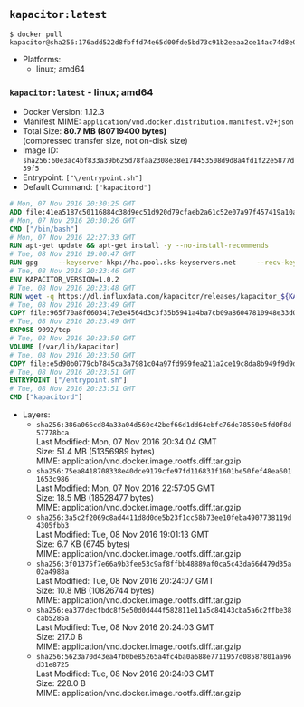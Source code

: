 ## `kapacitor:latest`

```console
$ docker pull kapacitor@sha256:176add522d8fbffd74e65d00fde5bd73c91b2eeaa2ce14ac74d8e0a9f78e3abc
```

-	Platforms:
	-	linux; amd64

### `kapacitor:latest` - linux; amd64

-	Docker Version: 1.12.3
-	Manifest MIME: `application/vnd.docker.distribution.manifest.v2+json`
-	Total Size: **80.7 MB (80719400 bytes)**  
	(compressed transfer size, not on-disk size)
-	Image ID: `sha256:60e3ac4bf833a39b625d78faa2308e38e178453508d9d8a4fd1f22e5877d39f5`
-	Entrypoint: `["\/entrypoint.sh"]`
-	Default Command: `["kapacitord"]`

```dockerfile
# Mon, 07 Nov 2016 20:30:25 GMT
ADD file:41ea5187c50116884c38d9ec51d920d79cfaeb2a61c52e07a97f457419a10a4f in / 
# Mon, 07 Nov 2016 20:30:26 GMT
CMD ["/bin/bash"]
# Mon, 07 Nov 2016 22:27:33 GMT
RUN apt-get update && apt-get install -y --no-install-recommends 		ca-certificates 		curl 		wget 	&& rm -rf /var/lib/apt/lists/*
# Tue, 08 Nov 2016 19:00:47 GMT
RUN gpg     --keyserver hkp://ha.pool.sks-keyservers.net     --recv-keys 05CE15085FC09D18E99EFB22684A14CF2582E0C5
# Tue, 08 Nov 2016 20:23:46 GMT
ENV KAPACITOR_VERSION=1.0.2
# Tue, 08 Nov 2016 20:23:48 GMT
RUN wget -q https://dl.influxdata.com/kapacitor/releases/kapacitor_${KAPACITOR_VERSION}_amd64.deb.asc &&     wget -q https://dl.influxdata.com/kapacitor/releases/kapacitor_${KAPACITOR_VERSION}_amd64.deb &&     gpg --batch --verify kapacitor_${KAPACITOR_VERSION}_amd64.deb.asc kapacitor_${KAPACITOR_VERSION}_amd64.deb &&     dpkg -i kapacitor_${KAPACITOR_VERSION}_amd64.deb &&     rm -f kapacitor_${KAPACITOR_VERSION}_amd64.deb*
# Tue, 08 Nov 2016 20:23:49 GMT
COPY file:965f70a8f6603417e3e4564d3c3f35b5941a4ba7cb09a86047810948e33d0831 in /etc/kapacitor/kapacitor.conf 
# Tue, 08 Nov 2016 20:23:49 GMT
EXPOSE 9092/tcp
# Tue, 08 Nov 2016 20:23:50 GMT
VOLUME [/var/lib/kapacitor]
# Tue, 08 Nov 2016 20:23:50 GMT
COPY file:e5d90b0779cb7845ca3a7981c04a97fd959fea211a2ce19c8da8b949f9d9d04c in /entrypoint.sh 
# Tue, 08 Nov 2016 20:23:51 GMT
ENTRYPOINT ["/entrypoint.sh"]
# Tue, 08 Nov 2016 20:23:51 GMT
CMD ["kapacitord"]
```

-	Layers:
	-	`sha256:386a066cd84a33a04d560c42bef66d1dd64ebfc76de78550e5fd0f8d57778bca`  
		Last Modified: Mon, 07 Nov 2016 20:34:04 GMT  
		Size: 51.4 MB (51356989 bytes)  
		MIME: application/vnd.docker.image.rootfs.diff.tar.gzip
	-	`sha256:75ea8418708338e40dce9179cfe97fd116831f1601be50fef48ea6011653c986`  
		Last Modified: Mon, 07 Nov 2016 22:57:05 GMT  
		Size: 18.5 MB (18528477 bytes)  
		MIME: application/vnd.docker.image.rootfs.diff.tar.gzip
	-	`sha256:3a5c2f2069c8ad4411d8d0de5b23f1cc58b73ee10feba4907738119d4305fbb3`  
		Last Modified: Tue, 08 Nov 2016 19:01:13 GMT  
		Size: 6.7 KB (6745 bytes)  
		MIME: application/vnd.docker.image.rootfs.diff.tar.gzip
	-	`sha256:3f01375f7e66a9b3fee53c9af8ffbb48889af0ca5c43da66d479d35a02a4988a`  
		Last Modified: Tue, 08 Nov 2016 20:24:07 GMT  
		Size: 10.8 MB (10826744 bytes)  
		MIME: application/vnd.docker.image.rootfs.diff.tar.gzip
	-	`sha256:ea377decfbdc8f5e50d0d444f582811e11a5c84143cba5a6c2ffbe38cab5285a`  
		Last Modified: Tue, 08 Nov 2016 20:24:03 GMT  
		Size: 217.0 B  
		MIME: application/vnd.docker.image.rootfs.diff.tar.gzip
	-	`sha256:5623a70d43ea47b0be85265a4fc4ba0a688e7711957d08587801aa96d31e8725`  
		Last Modified: Tue, 08 Nov 2016 20:24:03 GMT  
		Size: 228.0 B  
		MIME: application/vnd.docker.image.rootfs.diff.tar.gzip

